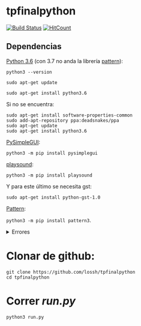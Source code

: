 # tpfinalpython
[![Build Status](https://travis-ci.org/lossh/tpfinalpython.svg?branch=master)](https://travis-ci.org/lossh/tpfinalpython)
[![HitCount](http://hits.dwyl.io/lossh/tpfinalpython.svg)](http://hits.dwyl.io/lossh/tpfinalpython)

## Dependencias
[Python 3.6](https://www.python.org/downloads/release/python-368/) (con 3.7 no anda la librería [pattern](https://github.com/clips/pattern/issues/243#issuecomment-430067331)):

`python3 --version`

`sudo apt-get update`

`sudo apt-get install python3.6`

Si no se encuentra:
```
sudo apt-get install software-properties-common
sudo add-apt-repository ppa:deadsnakes/ppa
sudo apt-get update
sudo apt-get install python3.6
```
[PySimpleGUI](https://pysimplegui.readthedocs.io/en/latest/#installing-pysimplegui):

`python3 -m pip install pysimplegui`

[playsound](https://pypi.org/project/playsound/):

`python3 -m pip install playsound`

Y para este último se necesita gst:

`sudo apt-get install python-gst-1.0`

[Pattern](https://github.com/clips/pattern#installation):

`python3 -m pip install pattern3`.

<details>
  <summary>Errores</summary>
  
  Errores al intentar instalar pattern:
`python3 -m pip install pattern`
```
OSError: mysql_config not found
```
`sudo pip3 install pattern`
```
OSError: mysql_config not found
```
`sudo pip3 install pattern3`
```
THESE PACKAGES DO NOT MATCH THE HASHES FROM THE REQUIREMENTS FILE. If you have updated the package versions, please update the hashes. Otherwise, examine the package contents carefully; someone may have tampered with them.
    pattern3 from https://www.piwheels.org/simple/pattern3/pattern3-3.0.0-py2.py3-none-any.whl#sha256=149eee8bbf7a4960d5445fedfffbc35182506181d784221186ca040bc2d1b98c:
        Expected sha256 149eee8bbf7a4960d5445fedfffbc35182506181d784221186ca040bc2d1b98c
             Got        ec5d73acec5bccd8849a375942b4226b8ed9c29ebacca566a389a50662ce92aa
```
`sudo pip install pattern`
```
CherryPy requires Python '>=3.5' but the running Python is 2.7.13
```
`sudo pip3 install pattern`
```
TypeError: unsupported operand type(s) for -=: 'Retry' and 'int'
```
`pip3 install pattern`
```
TypeError: unsupported operand type(s) for -=: 'Retry' and 'int'
```
`pip3 install pattern`
```
TypeError: unsupported operand type(s) for -=: 'Retry' and 'int'
```
</details>

# Clonar de github:
```console
git clone https://github.com/lossh/tpfinalpython
cd tpfinalpython
```
# Correr _run.py_ 
`python3 run.py`
